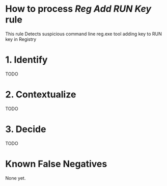 # How to process *Reg Add RUN Key* rule
This rule Detects suspicious command line reg.exe tool adding key to RUN key in Registry

# 1. Identify
TODO

# 2. Contextualize
TODO

# 3. Decide
TODO

# Known False Negatives
None yet.
